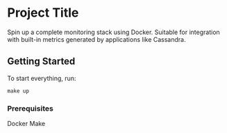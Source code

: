 # Project Title

Spin up a complete monitoring stack using Docker.
Suitable for integration with built-in metrics generated 
by applications like Cassandra.

## Getting Started

To start everything, run:

```
make up
```

### Prerequisites

Docker
Make

